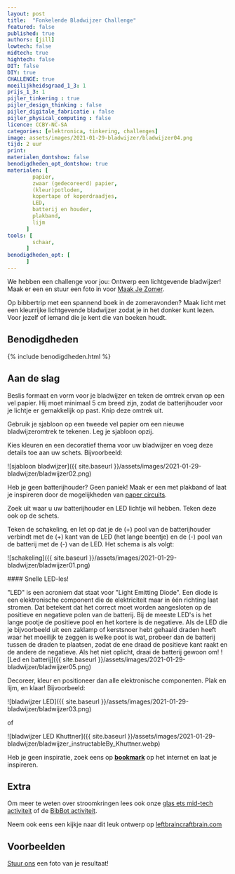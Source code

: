 ```yaml
---
layout: post
title:  "Fonkelende Bladwijzer Challenge"
featured: false
published: true
authors: [jill]
lowtech: false
midtech: true
hightech: false
DIT: false
DIY: true
CHALLENGE: true
moeilijkheidsgraad_1_3: 1
prijs_1_3: 1
pijler_tinkering : true
pijler_design_thinking : false
pijler_digitale_fabricatie : false
pijler_physical_computing : false
licence: CCBY-NC-SA 
categories: [elektronica, tinkering, challenges]
image: assets/images/2021-01-29-bladwijzer/bladwijzer04.png
tijd: 2 uur
print: 
materialen_dontshow: false
benodigdheden_opt_dontshow: true
materialen: [
        papier,
        zwaar (gedecoreerd) papier,
        (kleur)potloden,
        kopertape of koperdraadjes,
        LED,
        batterij en houder,
        plakband,
        lijm
      ]
tools: [
        schaar,
      ]
benodigdheden_opt: [
      ]
---
```


We hebben een challenge voor jou: Ontwerp een lichtgevende bladwijzer! Maak er een en stuur een foto in voor [Maak Je Zomer](https://maakjezomer.be/).

Op bibbertrip met een spannend boek in de zomeravonden? Maak licht met een kleurrijke lichtgevende bladwijzer zodat je in het donker kunt lezen. Voor jezelf of iemand die je kent die van boeken houdt. 


## Benodigdheden


{% include benodigdheden.html %}


## Aan de slag

Beslis formaat en vorm voor je bladwijzer en teken de omtrek ervan op een vel papier. Hij moet minimaal 5 cm breed zijn, zodat de batterijhouder voor je lichtje er gemakkelijk op past. Knip deze omtrek uit. 

Gebruik je sjabloon op een tweede vel papier om een nieuwe bladwijzeromtrek te tekenen. Leg je sjabloon opzij.

Kies kleuren en een decoratief thema voor uw bladwijzer en voeg deze details toe aan uw schets. Bijvoorbeeld:

![sjabloon bladwijzer]({{ site.baseurl }}/assets/images/2021-01-29-bladwijzer/bladwijzer02.png)

Heb je geen batterijhouder? Geen paniek! Maak er een met plakband of laat je inspireren door de mogelijkheden van [paper circuits](https://www.makerspaces.com/paper-circuits/). 

Zoek uit waar u uw batterijhouder en LED lichtje wil hebben. Teken deze ook op de schets.

Teken de schakeling, en let op dat je de (+) pool van de batterijhouder verbindt met de (+) kant van de LED (het lange beentje) en de (-) pool van de batterij met de (-) van de LED. Het schema is als volgt:

![schakeling]({{ site.baseurl }}/assets/images/2021-01-29-bladwijzer/bladwijzer01.png)


<div class="border_boxmaakbib02_img" markdown="1">
#### Snelle LED-les!

"LED" is een acroniem dat staat voor "Light Emitting Diode". Een diode is een elektronische component die de elektriciteit maar in één richting laat stromen. Dat betekent dat het correct moet worden aangesloten op de positieve en negatieve polen van de batterij. Bij de meeste LED's is het lange pootje de positieve pool en het kortere is de negatieve. Als de LED die je bijvoorbeeld uit een zaklamp of kerstsnoer hebt gehaald draden heeft waar het moeilijk te zeggen is welke poot is wat, probeer dan de batterij tussen de draden te plaatsen, zodat de ene draad de positieve kant raakt en de andere de negatieve. Als het niet oplicht, draai de batterij gewoon om!
![Led en batterij]({{ site.baseurl }}/assets/images/2021-01-29-bladwijzer/bladwijzer05.png)

</div>


Decoreer, kleur en positioneer dan alle elektronische componenten. Plak en lijm, en klaar! Bijvoorbeeld:

![bladwijzer LED]({{ site.baseurl }}/assets/images/2021-01-29-bladwijzer/bladwijzer03.png)

of

![bladwijzer LED Khuttner]({{ site.baseurl }}/assets/images/2021-01-29-bladwijzer/bladwijzer_instructableBy_Khuttner.webp)

Heb je geen inspiratie, zoek eens op [**bookmark**](https://www.google.com/search?q=bookmark&tbm=isch) op het internet en laat je inspireren.

## Extra

Om meer te weten over stroomkringen lees ook onze [glas ets mid-tech activiteit](https://maakbib.be/etsen-van-glas-mid-tech/) of de [BibBot activiteit](https://maakbib.be/Maak-je-eigen-BibBot/).

Neem ook eens een kijkje naar dit leuk ontwerp op [leftbraincraftbrain.com]( https://leftbraincraftbrain.com/light-up-valentine-corner-bookmark/)



## Voorbeelden

[Stuur ons](mailto:info@maakbib.be) een foto van je resultaat!
